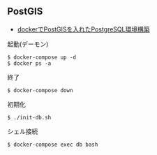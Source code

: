 PostGIS
----

* [dockerでPostGISを入れたPostgreSQL環境構築](https://qiita.com/A-Kira/items/3339e902e7a8fca8fdf6)


起動(デーモン)
```
$ docker-compose up -d
$ docker ps -a
```

終了
```
$ docker-compose down
```

初期化
```
$ ./init-db.sh
```

シェル接続
```
$ docker-compose exec db bash
```
